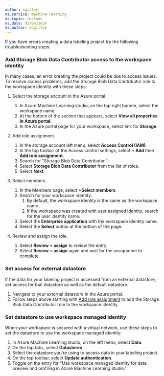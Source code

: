 ```yaml
---
author: sgilley
ms.service: machine-learning
ms.topic: include
ms.date: 03/04/2024
ms.author: sdgilley
---
```


If you have errors creating a data labeling project try the following troubleshooting steps:

### Add Storage Blob Data Contributor access to the workspace identity

In many cases, an error creating the project could be due to access issues. To resolve access problems, add the Storage Blob Data Contributor role to the workspace identity with these steps:

1. Select the storage account in the Azure portal.

    1. In Azure Machine Learning studio, on the top right banner, select the workspace name.
    1. At the bottom of the section that appears, select **View all properties in Azure portal**.
    1. In the Azure portal page for your workspace, select link for **Storage**.

1. <a name="add"></a> Add role assignment.
    
    1. In the storage account left menu, select **Access Control (IAM)**.
    1. In the top toolbar of the Access control settings, select **+ Add** then **Add role assignment**.
    1. Search for "Storage Blob Data Contributor."
    1. Select **Storage Blob Data Contributor** from the list of roles.
    1. Select **Next**.

1. Select members.

    1. In the Members page, select **+Select members**.
    1. Search for your workspace identity.  
        1. By default, the workspace identity is the same as the workspace name.
        1. If the workspace was created with user assigned identity, search for the user identity name.
    1. Select the **Enterprise application** with the workspace identity name.
    1. Select the **Select** button at the bottom of the page.

1. Review and assign the role.
    
    1. Select **Review + assign** to review the entry.
    1. Select **Review + assign** again and wait for the assignment to complete.

### Set access for external datastore

If the data for your labeling project is accessed from an external datastore, set access for that datastore as well as the default datastore.  

1. Navigate to your external datastore in the Azure portal.
1. Follow steps above starting with [Add role assignment](#add) to add the Storage Blob Data Contributor role to the workspace identity.

### Set datastore to use workspace managed identity

When your workspace is secured with a virtual network, use these steps to set the datastore to use the workspace managed identity:

1. In Azure Machine Learning studio, on the left menu, select **Data**.
1. On the top tabs, select **Datastores**.
1. Select the datastore you're using to access data in your labeling project.
1. On the top toolbar, select **Update authentication**.
1. Toggle on the entry for "Use workspace managed identity for data preview and profiling in Azure Machine Learning studio."



